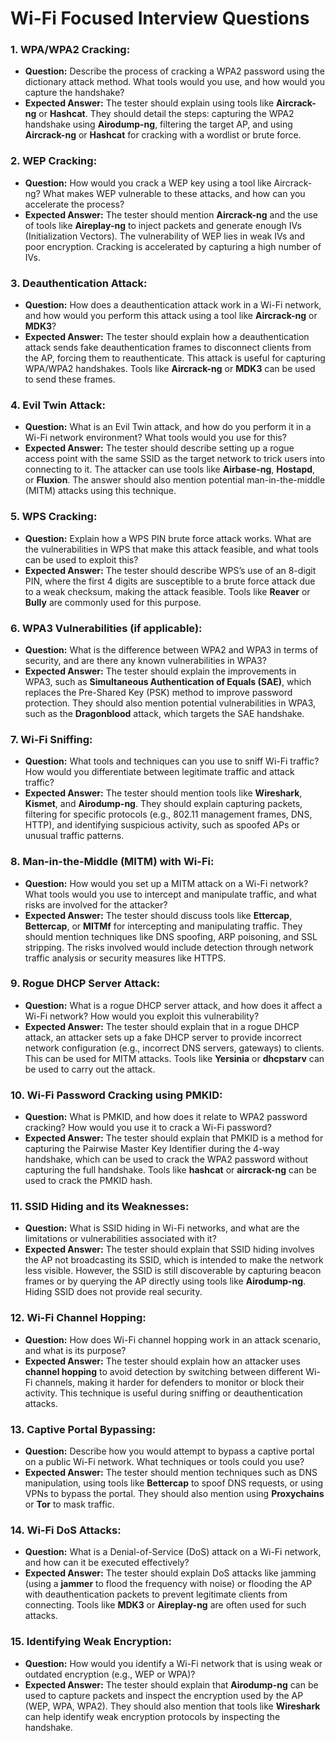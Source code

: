 # Wi-Fi Focused Interview Questions

### 1. **WPA/WPA2 Cracking:**
   - **Question:** Describe the process of cracking a WPA2 password using the dictionary attack method. What tools would you use, and how would you capture the handshake?
   - **Expected Answer:** The tester should explain using tools like **Aircrack-ng** or **Hashcat**. They should detail the steps: capturing the WPA2 handshake using **Airodump-ng**, filtering the target AP, and using **Aircrack-ng** or **Hashcat** for cracking with a wordlist or brute force.

### 2. **WEP Cracking:**
   - **Question:** How would you crack a WEP key using a tool like Aircrack-ng? What makes WEP vulnerable to these attacks, and how can you accelerate the process?
   - **Expected Answer:** The tester should mention **Aircrack-ng** and the use of tools like **Aireplay-ng** to inject packets and generate enough IVs (Initialization Vectors). The vulnerability of WEP lies in weak IVs and poor encryption. Cracking is accelerated by capturing a high number of IVs.

### 3. **Deauthentication Attack:**
   - **Question:** How does a deauthentication attack work in a Wi-Fi network, and how would you perform this attack using a tool like **Aircrack-ng** or **MDK3**?
   - **Expected Answer:** The tester should explain how a deauthentication attack sends fake deauthentication frames to disconnect clients from the AP, forcing them to reauthenticate. This attack is useful for capturing WPA/WPA2 handshakes. Tools like **Aircrack-ng** or **MDK3** can be used to send these frames.

### 4. **Evil Twin Attack:**
   - **Question:** What is an Evil Twin attack, and how do you perform it in a Wi-Fi network environment? What tools would you use for this?
   - **Expected Answer:** The tester should describe setting up a rogue access point with the same SSID as the target network to trick users into connecting to it. The attacker can use tools like **Airbase-ng**, **Hostapd**, or **Fluxion**. The answer should also mention potential man-in-the-middle (MITM) attacks using this technique.

### 5. **WPS Cracking:**
   - **Question:** Explain how a WPS PIN brute force attack works. What are the vulnerabilities in WPS that make this attack feasible, and what tools can be used to exploit this?
   - **Expected Answer:** The tester should describe WPS’s use of an 8-digit PIN, where the first 4 digits are susceptible to a brute force attack due to a weak checksum, making the attack feasible. Tools like **Reaver** or **Bully** are commonly used for this purpose.

### 6. **WPA3 Vulnerabilities (if applicable):**
   - **Question:** What is the difference between WPA2 and WPA3 in terms of security, and are there any known vulnerabilities in WPA3?
   - **Expected Answer:** The tester should explain the improvements in WPA3, such as **Simultaneous Authentication of Equals (SAE)**, which replaces the Pre-Shared Key (PSK) method to improve password protection. They should also mention potential vulnerabilities in WPA3, such as the **Dragonblood** attack, which targets the SAE handshake.

### 7. **Wi-Fi Sniffing:**
   - **Question:** What tools and techniques can you use to sniff Wi-Fi traffic? How would you differentiate between legitimate traffic and attack traffic?
   - **Expected Answer:** The tester should mention tools like **Wireshark**, **Kismet**, and **Airodump-ng**. They should explain capturing packets, filtering for specific protocols (e.g., 802.11 management frames, DNS, HTTP), and identifying suspicious activity, such as spoofed APs or unusual traffic patterns.

### 8. **Man-in-the-Middle (MITM) with Wi-Fi:**
   - **Question:** How would you set up a MITM attack on a Wi-Fi network? What tools would you use to intercept and manipulate traffic, and what risks are involved for the attacker?
   - **Expected Answer:** The tester should discuss tools like **Ettercap**, **Bettercap**, or **MITMf** for intercepting and manipulating traffic. They should mention techniques like DNS spoofing, ARP poisoning, and SSL stripping. The risks involved would include detection through network traffic analysis or security measures like HTTPS.

### 9. **Rogue DHCP Server Attack:**
   - **Question:** What is a rogue DHCP server attack, and how does it affect a Wi-Fi network? How would you exploit this vulnerability?
   - **Expected Answer:** The tester should explain that in a rogue DHCP attack, an attacker sets up a fake DHCP server to provide incorrect network configuration (e.g., incorrect DNS servers, gateways) to clients. This can be used for MITM attacks. Tools like **Yersinia** or **dhcpstarv** can be used to carry out the attack.

### 10. **Wi-Fi Password Cracking using PMKID:**
   - **Question:** What is PMKID, and how does it relate to WPA2 password cracking? How would you use it to crack a Wi-Fi password?
   - **Expected Answer:** The tester should explain that PMKID is a method for capturing the Pairwise Master Key Identifier during the 4-way handshake, which can be used to crack the WPA2 password without capturing the full handshake. Tools like **hashcat** or **aircrack-ng** can be used to crack the PMKID hash.

### 11. **SSID Hiding and its Weaknesses:**
   - **Question:** What is SSID hiding in Wi-Fi networks, and what are the limitations or vulnerabilities associated with it?
   - **Expected Answer:** The tester should explain that SSID hiding involves the AP not broadcasting its SSID, which is intended to make the network less visible. However, the SSID is still discoverable by capturing beacon frames or by querying the AP directly using tools like **Airodump-ng**. Hiding SSID does not provide real security.

### 12. **Wi-Fi Channel Hopping:**
   - **Question:** How does Wi-Fi channel hopping work in an attack scenario, and what is its purpose?
   - **Expected Answer:** The tester should explain how an attacker uses **channel hopping** to avoid detection by switching between different Wi-Fi channels, making it harder for defenders to monitor or block their activity. This technique is useful during sniffing or deauthentication attacks.

### 13. **Captive Portal Bypassing:**
   - **Question:** Describe how you would attempt to bypass a captive portal on a public Wi-Fi network. What techniques or tools could you use?
   - **Expected Answer:** The tester should mention techniques such as DNS manipulation, using tools like **Bettercap** to spoof DNS requests, or using VPNs to bypass the portal. They should also mention using **Proxychains** or **Tor** to mask traffic.

### 14. **Wi-Fi DoS Attacks:**
   - **Question:** What is a Denial-of-Service (DoS) attack on a Wi-Fi network, and how can it be executed effectively?
   - **Expected Answer:** The tester should explain DoS attacks like jamming (using a **jammer** to flood the frequency with noise) or flooding the AP with deauthentication packets to prevent legitimate clients from connecting. Tools like **MDK3** or **Aireplay-ng** are often used for such attacks.

### 15. **Identifying Weak Encryption:**
   - **Question:** How would you identify a Wi-Fi network that is using weak or outdated encryption (e.g., WEP or WPA)?
   - **Expected Answer:** The tester should explain that **Airodump-ng** can be used to capture packets and inspect the encryption used by the AP (WEP, WPA, WPA2). They should also mention that tools like **Wireshark** can help identify weak encryption protocols by inspecting the handshake.

